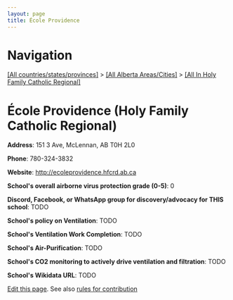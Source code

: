 ```yaml
---
layout: page
title: École Providence
---
```

# Navigation

[[All countries/states/provinces]](../../..) > [[All Alberta Areas/Cities]](../..) > [[All In Holy Family Catholic Regional]](..)

# École Providence (Holy Family Catholic Regional)

**Address**: 151 3 Ave, McLennan, AB T0H 2L0

**Phone**: 780-324-3832

**Website**: <http://ecoleprovidence.hfcrd.ab.ca>

**School's overall airborne virus protection grade (0-5)**: 0

**Discord, Facebook, or WhatsApp group for discovery/advocacy for THIS school**: TODO

**School's policy on Ventilation**: TODO

**School's Ventilation Work Completion**: TODO

**School's Air-Purification**: TODO

**School's CO2 monitoring to actively drive ventilation and filtration**: TODO

**School's Wikidata URL**: TODO


[Edit this page](https://github.com/ventilate-schools/AB/edit/main/./Holy_Family_Catholic_Regional/École_Providence.md). See also [rules for contribution](../../../contribution-rules/)
